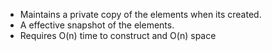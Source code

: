 * Maintains a private copy of the elements when its created. 
* A effective snapshot of the elements.
* Requires O(n) time to construct and O(n) space